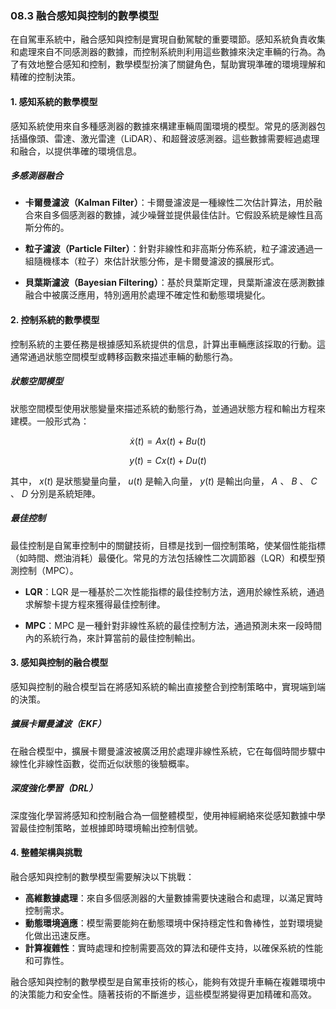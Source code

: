 ### 08.3 融合感知與控制的數學模型

在自駕車系統中，融合感知與控制是實現自動駕駛的重要環節。感知系統負責收集和處理來自不同感測器的數據，而控制系統則利用這些數據來決定車輛的行為。為了有效地整合感知和控制，數學模型扮演了關鍵角色，幫助實現準確的環境理解和精確的控制決策。

#### 1. 感知系統的數學模型

感知系統使用來自多種感測器的數據來構建車輛周圍環境的模型。常見的感測器包括攝像頭、雷達、激光雷達（LiDAR）、和超聲波感測器。這些數據需要經過處理和融合，以提供準確的環境信息。

##### 多感測器融合
- **卡爾曼濾波（Kalman Filter）**：卡爾曼濾波是一種線性二次估計算法，用於融合來自多個感測器的數據，減少噪聲並提供最佳估計。它假設系統是線性且高斯分佈的。

- **粒子濾波（Particle Filter）**：針對非線性和非高斯分佈系統，粒子濾波通過一組隨機樣本（粒子）來估計狀態分佈，是卡爾曼濾波的擴展形式。

- **貝葉斯濾波（Bayesian Filtering）**：基於貝葉斯定理，貝葉斯濾波在感測數據融合中被廣泛應用，特別適用於處理不確定性和動態環境變化。

#### 2. 控制系統的數學模型

控制系統的主要任務是根據感知系統提供的信息，計算出車輛應該採取的行動。這通常通過狀態空間模型或轉移函數來描述車輛的動態行為。

##### 狀態空間模型
狀態空間模型使用狀態變量來描述系統的動態行為，並通過狀態方程和輸出方程來建模。一般形式為：


```math
\dot{x}(t) = A x(t) + B u(t)
```


```math
y(t) = C x(t) + D u(t)
```


其中， $`x(t)`$  是狀態變量向量， $`u(t)`$  是輸入向量， $`y(t)`$  是輸出向量， $`A`$ 、 $`B`$ 、 $`C`$ 、 $`D`$  分別是系統矩陣。

##### 最佳控制
最佳控制是自駕車控制中的關鍵技術，目標是找到一個控制策略，使某個性能指標（如時間、燃油消耗）最優化。常見的方法包括線性二次調節器（LQR）和模型預測控制（MPC）。

- **LQR**：LQR 是一種基於二次性能指標的最佳控制方法，適用於線性系統，通過求解黎卡提方程來獲得最佳控制律。

- **MPC**：MPC 是一種針對非線性系統的最佳控制方法，通過預測未來一段時間內的系統行為，來計算當前的最佳控制輸出。

#### 3. 感知與控制的融合模型

感知與控制的融合模型旨在將感知系統的輸出直接整合到控制策略中，實現端到端的決策。

##### 擴展卡爾曼濾波（EKF）
在融合模型中，擴展卡爾曼濾波被廣泛用於處理非線性系統，它在每個時間步驟中線性化非線性函數，從而近似狀態的後驗概率。

##### 深度強化學習（DRL）
深度強化學習將感知和控制融合為一個整體模型，使用神經網絡來從感知數據中學習最佳控制策略，並根據即時環境輸出控制信號。

#### 4. 整體架構與挑戰

融合感知與控制的數學模型需要解決以下挑戰：
- **高維數據處理**：來自多個感測器的大量數據需要快速融合和處理，以滿足實時控制需求。
- **動態環境適應**：模型需要能夠在動態環境中保持穩定性和魯棒性，並對環境變化做出迅速反應。
- **計算複雜性**：實時處理和控制需要高效的算法和硬件支持，以確保系統的性能和可靠性。

融合感知與控制的數學模型是自駕車技術的核心，能夠有效提升車輛在複雜環境中的決策能力和安全性。隨著技術的不斷進步，這些模型將變得更加精確和高效。